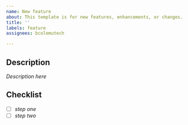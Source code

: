 ```yaml
---
name: New feature
about: This template is for new features, enhancements, or changes.
title: ''
labels: feature
assignees: bcolemutech

---
```


## Description

*Description here*

## Checklist

- [ ] *step one*
- [ ] *step two*
